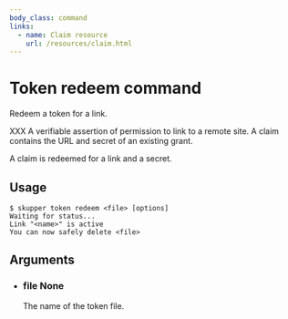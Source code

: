 ```yaml
---
body_class: command
links:
  - name: Claim resource
    url: /resources/claim.html
---
```


# Token redeem command

<section>

Redeem a token for a link.

XXX A verifiable assertion of permission to link to a remote
site.  A claim contains the URL and secret of an existing
grant.

A claim is redeemed for a link and a secret.

</section>

<section>

## Usage

~~~ shell
$ skupper token redeem <file> [options]
Waiting for status...
Link "<name>" is active
You can now safely delete <file>
~~~

</section>

<section>

## Arguments

- <h3 id="file">file <span class="argument-info">None</span></h3>

  The name of the token file.

</section>
